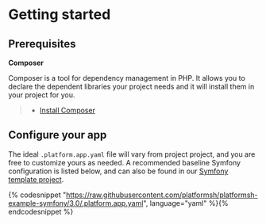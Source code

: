 # Getting started

## Prerequisites

**Composer**

Composer is a tool for dependency management in PHP. It allows you to
declare the dependent libraries your project needs and it will install
them in your project for you.

> -   [Install Composer](https://getcomposer.org/download/)

## Configure your app

The ideal `.platform.app.yaml` file will vary from project project, and you are free to customize yours as needed.  A recommended baseline Symfony configuration is listed below, and can also be found in our [Symfony template project](https://github.com/platformsh/platformsh-example-symfony).

{% codesnippet "https://raw.githubusercontent.com/platformsh/platformsh-example-symfony/3.0/.platform.app.yaml", language="yaml" %}{% endcodesnippet %}
